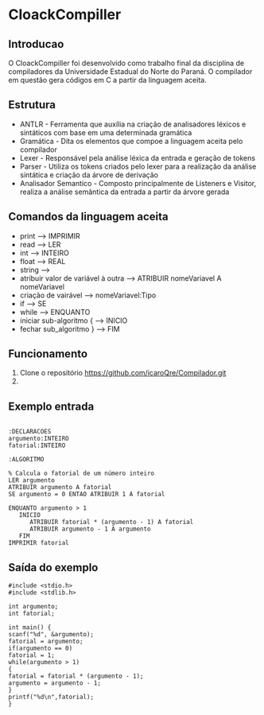 # CloackCompiller

## Introducao

O CloackCompiller foi desenvolvido como trabalho final da disciplina de compiladores da Universidade Estadual do Norte do Paraná. O compilador em questão gera códigos em C a partir da linguagem aceita.

## Estrutura

* ANTLR - Ferramenta que auxília na criação de analisadores léxicos e sintáticos com base em uma determinada gramática
* Gramática - Dita os elementos que compoe a linguagem aceita pelo compilador
* Lexer - Responsável pela análise léxica da entrada e geração de tokens
* Parser - Utiliza os tokens criados pelo lexer para a realização da análise sintática e criação da árvore de derivação
* Analisador Semantico - Composto principalmente de Listeners e Visitor, realiza a análise semântica da entrada a partir da árvore gerada 

## Comandos da linguagem aceita

* print --> IMPRIMIR 
* read --> LER
* int --> INTEIRO
* float --> REAL
* string --> 
* atribuir valor de variável à outra --> ATRIBUIR nomeVariavel A nomeVariavel
* criação de vairável --> nomeVariavel:Tipo
* if --> SE
* while --> ENQUANTO
* iniciar sub-algoritmo {  --> INICIO
* fechar sub_algoritmo }  --> FIM

## Funcionamento

1. Clone o repositório https://github.com/icaroQre/Compilador.git
2. 

## Exemplo entrada
```

:DECLARACOES
argumento:INTEIRO
fatorial:INTEIRO

:ALGORITMO

% Calcula o fatorial de um número inteiro
LER argumento
ATRIBUIR argumento A fatorial
SE argumento = 0 ENTAO ATRIBUIR 1 A fatorial

ENQUANTO argumento > 1
   INICIO
      ATRIBUIR fatorial * (argumento - 1) A fatorial
      ATRIBUIR argumento - 1 A argumento
   FIM
IMPRIMIR fatorial

```

## Saída do exemplo
```
#include <stdio.h>
#include <stdlib.h>

int argumento;
int fatorial;

int main() {
scanf("%d", &argumento);
fatorial = argumento;
if(argumento == 0)
fatorial = 1;
while(argumento > 1)
{
fatorial = fatorial * (argumento - 1);
argumento = argumento - 1;
}
printf("%d\n",fatorial);
}
```
